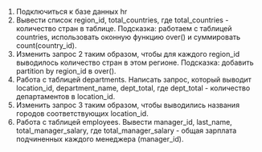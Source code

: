 1. Подключиться к базе данных hr
2. Вывести список region_id, total_countries, где total_countries - количество стран в таблице. Подсказка: работаем с таблицей countries, использовать оконную функцию over() и суммировать count(country_id).
3. Изменить запрос 2 таким образом, чтобы для каждого region_id выводилось количество стран в этом регионе. Подсказка: добавить partition by region_id в over().
4. Работа с таблицей departments. Написать запрос, который выводит location_id, department_name, dept_total, где dept_total - количество департаментов в location_id.
5. Изменить запрос 3 таким образом, чтобы выводились названия городов соответствующих location_id. 
6. Работа с таблицей employees. Вывести manager_id, last_name, total_manager_salary, где total_manager_salary - общая зарплата подчиненных каждого менеджера (manager_id).
